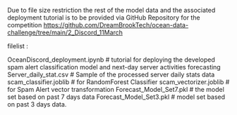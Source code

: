 Due to file size restriction the rest of the model data and the associated deployment tutorial  is to be provided via GitHub Repository for the competition
https://github.com/DreamBrookTech/ocean-data-challenge/tree/main/2_Discord_11March

filelist :

OceanDiscord_deployment.ipynb # tutorial for deploying the developed spam alert classification model and next-day server activities forecasting
Server_daily_stat.csv # Sample of the processed server daily stats data
scam_classifier.joblib # for RandomForest Classifier
scam_vectorizer.joblib # for Spam Alert vector transformation
Forecast_Model_Set7.pkl  # the model set based on past 7 days data
Forecast_Model_Set3.pkl # model set based on past 3 days data.
